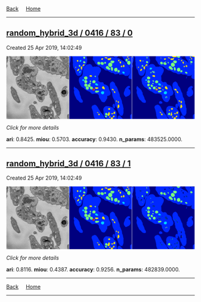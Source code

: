 
[Back](..)&nbsp;&nbsp;&nbsp;&nbsp;&nbsp;[Home](https://leapmanlab.github.io/snapshots)

---

<div class="summary"><a href="0"><h2>random_hybrid_3d / 0416 / 83 / 0</h2></a><p>Created 25 Apr 2019, 14:02:49
</p><a href="0"><img src="0/media/summary.png" align="center"></a><p>
<i>Click for more details</i>
</p></div>

**ari**: 0.8425. **miou**: 0.5703. **accuracy**: 0.9430. **n_params**: 483525.0000. 

---

<div class="summary"><a href="1"><h2>random_hybrid_3d / 0416 / 83 / 1</h2></a><p>Created 25 Apr 2019, 14:02:49
</p><a href="1"><img src="1/media/summary.png" align="center"></a><p>
<i>Click for more details</i>
</p></div>

**ari**: 0.8116. **miou**: 0.4387. **accuracy**: 0.9256. **n_params**: 482839.0000. 

---

[Back](..)&nbsp;&nbsp;&nbsp;&nbsp;&nbsp;[Home](https://leapmanlab.github.io/snapshots)

---